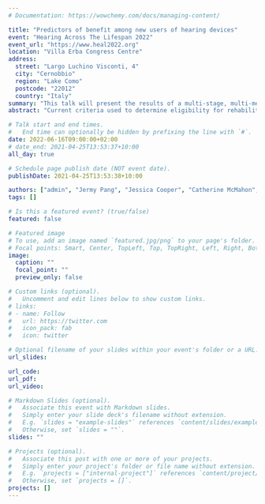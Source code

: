 ```yaml
---
# Documentation: https://wowchemy.com/docs/managing-content/

title: "Predictors of benefit among new users of hearing devices"
event: "Hearing Across The Lifespan 2022"
event_url: "https://www.heal2022.org"
location: "Villa Erba Congress Centre"
address:
  street: "Largo Luchino Visconti, 4"
  city: "Cernobbio"
  region: "Lake Como"
  postcode: "22012"
  country: "Italy"
summary: "This talk will present the results of a multi-stage, multi-method conducted as part of a Department of Health-funded study aimed at establishing effective eligibility criteria for hearing aid fitting under the Hearing Services Program. This abstract was accepted for inclusion in the 2020 conference, which was delayed until 2022 due to the COVID-19 pandemic."
abstract: "Current criteria used to determine eligibility for rehabilitative hearing services (particularly device fitting) in Australia focus heavily on audiometric thresholds. However, studies into the predictors of benefit from hearing aid fitting show that while pure tone thresholds do predict help-seeking behaviours, they do not strongly predict the benefit that users receive.\n\n#### Objectives\nThis study had two primary objectives: (1) to identify predictors of hearing aid benefit among new users of hearing aids based on clinically applicable measures, and (2) to establish Minimal Clinically Important Differences (MCIDs) for several outcome measures when applied to the fitting of hearing devices.\n\n#### Methods\nPatients being fitted with hearing aids for the first time under an Australian Government-funded hearing services program were invited to complete three questionnaires: one prior to their hearing aid fitting, and follow-ups two weeks and eight weeks post-fitting. Measures taken prior to fitting included their readiness to wear hearing devices, the Wishes and Needs Tool, Part 1 of the Glasgow Hearing Aid Benefit Profile (GHABP), the Vanderbilt Fatigue Scale (VFS), the Social Isolation Measure (SIM), the Auditory Lifestyle and Demand Questionnaire, the Warwick-Edinburgh Mental Well-Being Scale (WEMWBS), the PROMIS Cognitive Function 8a scale, the Health Utilities Index Mark 3 (HUI-3), pure tone thresholds, and information about their medical history. Benefit was measured using Part 2 of the GHABP, the VFS, the SIM, the WEMWBS, and the HUI-3, and Clinical Global Impression. The effect of pre-fitting measures on benefit was determined using Multiple Indicator, Multiple Indicator Cause (MIMIC) models using Bayesian statistical methods. MCIDs were estimated using anchor-based methods.\n\n#### Results\nThis study is still in progress, and interim results will be presented.\n\n#### Conclusion\nThe results of this study may be used by clinicians and policymakers to target the fitting of hearing devices to patients who are most likely to benefit from them."

# Talk start and end times.
#   End time can optionally be hidden by prefixing the line with `#`.
date: 2022-06-16T09:00:00+02:00
# date_end: 2021-04-25T13:53:37+10:00
all_day: true

# Schedule page publish date (NOT event date).
publishDate: 2021-04-25T13:53:38+10:00

authors: ["admin", "Jermy Pang", "Jessica Cooper", "Catherine McMahon", "Melanie Ferguson"]
tags: []

# Is this a featured event? (true/false)
featured: false

# Featured image
# To use, add an image named `featured.jpg/png` to your page's folder.
# Focal points: Smart, Center, TopLeft, Top, TopRight, Left, Right, BottomLeft, Bottom, BottomRight.
image:
  caption: ""
  focal_point: ""
  preview_only: false

# Custom links (optional).
#   Uncomment and edit lines below to show custom links.
# links:
# - name: Follow
#   url: https://twitter.com
#   icon_pack: fab
#   icon: twitter

# Optional filename of your slides within your event's folder or a URL.
url_slides:

url_code:
url_pdf:
url_video:

# Markdown Slides (optional).
#   Associate this event with Markdown slides.
#   Simply enter your slide deck's filename without extension.
#   E.g. `slides = "example-slides"` references `content/slides/example-slides.md`.
#   Otherwise, set `slides = ""`.
slides: ""

# Projects (optional).
#   Associate this post with one or more of your projects.
#   Simply enter your project's folder or file name without extension.
#   E.g. `projects = ["internal-project"]` references `content/project/deep-learning/index.md`.
#   Otherwise, set `projects = []`.
projects: []
---
```

